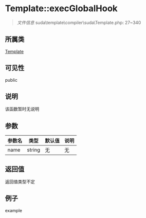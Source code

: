 # Template::execGlobalHook

> *文件信息* suda\template\compiler\suda\Template.php: 27~340
## 所属类 

[Template](../Template.md)

## 可见性

  public  
## 说明

该函数暂时无说明

## 参数

| 参数名 | 类型 | 默认值 | 说明 |
|--------|-----|-------|-------|
| name |  string | 无 | 无 |

## 返回值
返回值类型不定

## 例子

example